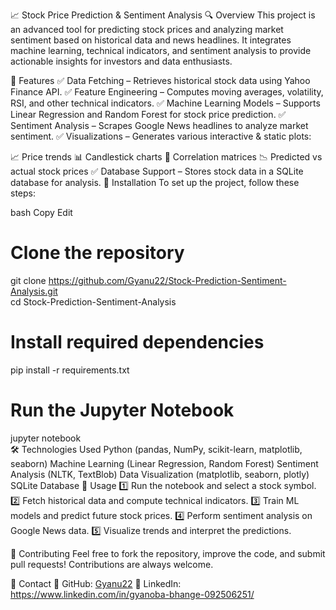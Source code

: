 📈 Stock Price Prediction & Sentiment Analysis
🔍 Overview
This project is an advanced tool for predicting stock prices and analyzing market sentiment based on historical data and news headlines. It integrates machine learning, technical indicators, and sentiment analysis to provide actionable insights for investors and data enthusiasts.

🚀 Features
✅ Data Fetching – Retrieves historical stock data using Yahoo Finance API.
✅ Feature Engineering – Computes moving averages, volatility, RSI, and other technical indicators.
✅ Machine Learning Models – Supports Linear Regression and Random Forest for stock price prediction.
✅ Sentiment Analysis – Scrapes Google News headlines to analyze market sentiment.
✅ Visualizations – Generates various interactive & static plots:

📈 Price trends
📊 Candlestick charts
🔗 Correlation matrices
📉 Predicted vs actual stock prices
✅ Database Support – Stores stock data in a SQLite database for analysis.
📂 Installation
To set up the project, follow these steps:

bash
Copy
Edit
# Clone the repository
git clone https://github.com/Gyanu22/Stock-Prediction-Sentiment-Analysis.git  
cd Stock-Prediction-Sentiment-Analysis  

# Install required dependencies
pip install -r requirements.txt  

# Run the Jupyter Notebook
jupyter notebook  
🛠️ Technologies Used
Python (pandas, NumPy, scikit-learn, matplotlib, seaborn)
Machine Learning (Linear Regression, Random Forest)
Sentiment Analysis (NLTK, TextBlob)
Data Visualization (matplotlib, seaborn, plotly)
SQLite Database
📜 Usage
1️⃣ Run the notebook and select a stock symbol.
2️⃣ Fetch historical data and compute technical indicators.
3️⃣ Train ML models and predict future stock prices.
4️⃣ Perform sentiment analysis on Google News data.
5️⃣ Visualize trends and interpret the predictions.

📢 Contributing
Feel free to fork the repository, improve the code, and submit pull requests! Contributions are always welcome.

📩 Contact
🔗 GitHub: [Gyanu22](https://github.com/Gyanu22)
🔗 LinkedIn: https://www.linkedin.com/in/gyanoba-bhange-092506251/


